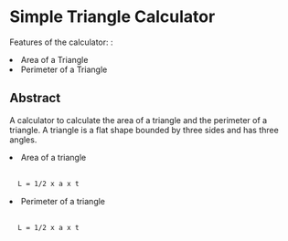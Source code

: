 # Simple Triangle Calculator

Features of the calculator: :
<li>Area of a Triangle</li>
<li>Perimeter of a Triangle</li>

## Abstract

A calculator to calculate the area of ​​a triangle and the perimeter of a triangle. A triangle is a flat shape bounded by three sides and has three angles.

<li>Area of ​​a triangle</li>
<br>

```bash
  L = 1/2 x a x t
```

<li>Perimeter of ​​a triangle</li>
<br>

```bash
  L = 1/2 x a x t
```
